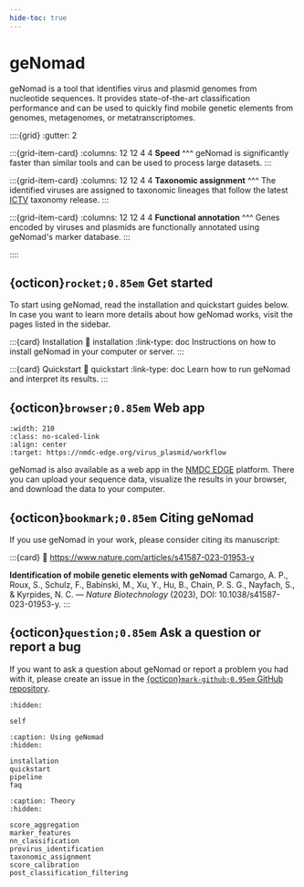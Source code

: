 ```yaml
---
hide-toc: true
---
```


# geNomad

geNomad is a tool that identifies virus and plasmid genomes from nucleotide sequences. It provides state-of-the-art classification performance and can be used to quickly find mobile genetic elements from genomes, metagenomes, or metatranscriptomes.

::::{grid}
:gutter: 2

:::{grid-item-card}
:columns: 12 12 4 4
**Speed**
^^^
geNomad is significantly faster than similar tools and can be used to process large datasets.
:::

:::{grid-item-card}
:columns: 12 12 4 4
**Taxonomic assignment**
^^^
The identified viruses are assigned to taxonomic lineages that follow the latest [ICTV](https://talk.ictvonline.org/) taxonomy release.
:::

:::{grid-item-card}
:columns: 12 12 4 4
**Functional annotation**
^^^
Genes encoded by viruses and plasmids are functionally annotated using geNomad's marker database.
:::

::::

## {octicon}`rocket;0.85em` Get started

To start using geNomad, read the installation and quickstart guides below. In case you want to learn more details about how geNomad works, visit the pages listed in the sidebar.

:::{card} Installation
:link: installation
:link-type: doc
Instructions on how to install geNomad in your computer or server.
:::

:::{card} Quickstart
:link: quickstart
:link-type: doc
Learn how to run geNomad and interpret its results.
:::

## {octicon}`browser;0.85em` Web app

```{image} _static/figures/nmdc_edge_logo.png
:width: 210
:class: no-scaled-link
:align: center
:target: https://nmdc-edge.org/virus_plasmid/workflow
```

geNomad is also available as a web app in the [NMDC EDGE](https://nmdc-edge.org/virus_plasmid/workflow) platform. There you can upload your sequence data, visualize the results in your browser, and download the data to your computer.

## {octicon}`bookmark;0.85em` Citing geNomad

If you use geNomad in your work, please consider citing its manuscript:

:::{card}
:link: https://www.nature.com/articles/s41587-023-01953-y

**Identification of mobile genetic elements with geNomad**
Camargo, A. P., Roux, S., Schulz, F., Babinski, M., Xu, Y., Hu, B., Chain, P. S. G., Nayfach, S., & Kyrpides, N. C. — *Nature Biotechnology* (2023), DOI: 10.1038/s41587-023-01953-y.
:::

## {octicon}`question;0.85em` Ask a question or report a bug

If you want to ask a question about geNomad or report a problem you had with it, please create an issue in the [{octicon}`mark-github;0.95em` GitHub repository](https://github.com/apcamargo/genomad/).

```{toctree}
:hidden:

self
```

```{toctree}
:caption: Using geNomad
:hidden:

installation
quickstart
pipeline
faq
```

```{toctree}
:caption: Theory
:hidden:

score_aggregation
marker_features
nn_classification
provirus_identification
taxonomic_assignment
score_calibration
post_classification_filtering
```
